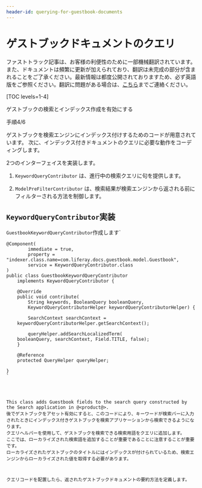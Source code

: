 ```yaml
---
header-id: querying-for-guestbook-documents
---
```


# ゲストブックドキュメントのクエリ

<p class="alert alert-info"><span class="wysiwyg-color-blue120">ファストトラック記事は、お客様の利便性のために一部機械翻訳されています。また、ドキュメントは頻繁に更新が加えられており、翻訳は未完成の部分が含まれることをご了承ください。最新情報は都度公開されておりますため、必ず英語版をご参照ください。翻訳に問題がある場合は、<a href="mailto:support-content-jp@liferay.com">こちら</a>までご連絡ください。</span></p>

[TOC levels=1-4]

<div class="learn-path-step row">
    <p id="stepTitle">ゲストブックの検索とインデックス作成を有効にする</p><p>手順4/6</p>
</div>

ゲストブックを検索エンジンにインデックス付けするためのコードが用意されています。 次に、インデックス付きドキュメントのクエリに必要な動作をコーディングします。

2つのインターフェイスを実装します。

1.  `KeywordQueryContributor` は、進行中の検索クエリに句を提供します。

2.  `ModelPreFilterContributor` は、検索結果が検索エンジンから返される前にフィルターされる方法を制御します。

## `KeywordQueryContributor`実装

`GuestbookKeywordQueryContributor`作成します`</p>

<pre><code>@Component(
        immediate = true,
        property = "indexer.class.name=com.liferay.docs.guestbook.model.Guestbook",
        service = KeywordQueryContributor.class
)
public class GuestbookKeywordQueryContributor
    implements KeywordQueryContributor {

    @Override
    public void contribute(
        String keywords, BooleanQuery booleanQuery,
        KeywordQueryContributorHelper keywordQueryContributorHelper) {

        SearchContext searchContext =
    keywordQueryContributorHelper.getSearchContext();

        queryHelper.addSearchLocalizedTerm(
    booleanQuery, searchContext, Field.TITLE, false);
    }

    @Reference
    protected QueryHelper queryHelper;

}
`</pre>

This class adds Guestbook fields to the search query constructed by the Search application in @<product@>. 後でゲストブックをアセット有効にすると、このコードにより、キーワードが検索バーに入力されたときにインデックス付きゲストブックを検索アプリケーションから検索できるようになります。 クエリヘルパーを使用して、ゲストブックを検索できる検索用語をクエリに追加します。 ここでは、ローカライズされた検索語を追加することが重要であることに注意することが重要です。 ローカライズされたゲストブックのタイトルにはインデックスが付けられているため、検索エンジンからローカライズされた値を取得する必要があります。

クエリコードを配置したら、返されたゲストブックドキュメントの要約方法を定義します。
